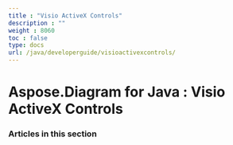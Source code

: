 ```yaml
---
title : "Visio ActiveX Controls" 
description : "" 
weight : 8060 
toc : false
type: docs
url: /java/developerguide/visioactivexcontrols/
---
```


# Aspose.Diagram for Java : Visio ActiveX Controls


### Articles in this section

           

